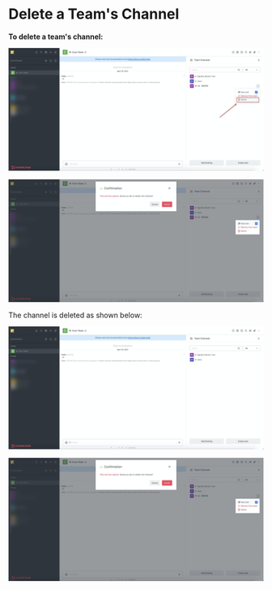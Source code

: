 # Delete a Team's Channel

**To delete a team's channel:**

![](<../../../../../.gitbook/assets/image (344) (2) (3) (3) (3) (3) (2) (1) (1) (1) (1) (4) (2) (2) (3).png>)

![](<../../../../../.gitbook/assets/image (363).png>)

The channel is deleted as shown below:

![](<../../../../../.gitbook/assets/image (364).png>)

![](<../../../../../.gitbook/assets/image (363).png>)
